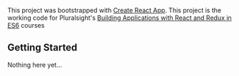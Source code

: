 This project was bootstrapped with [Create React App](https://github.com/facebookincubator/create-react-app).
This project is the working code for Pluralsight's [Building Applications with React and Redux in ES6](https://app.pluralsight.com/library/courses/react-redux-react-router-es6/table-of-contents) courses

## Getting Started

Nothing here yet...